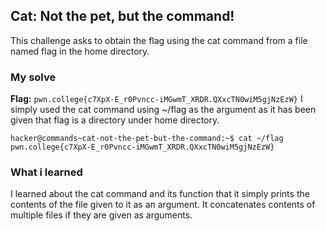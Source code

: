 ## Cat: Not the pet, but the command!
This challenge asks to obtain the flag using the cat command from a file named flag in the home directory.
### My solve
**Flag:** `pwn.college{c7XpX-E_r0Pvncc-iMGwmT_XRDR.QXxcTN0wiM5gjNzEzW}`
I simply used the cat command using ~/flag as the argument as it has been given that flag is a directory under home directory.

```
hacker@commands~cat-not-the-pet-but-the-command:~$ cat ~/flag
pwn.college{c7XpX-E_r0Pvncc-iMGwmT_XRDR.QXxcTN0wiM5gjNzEzW}
```
### What i learned
I learned about the cat command and its function that it simply prints the contents of the file given to it as an argument. It concatenates contents of multiple files if they are given as arguments.
